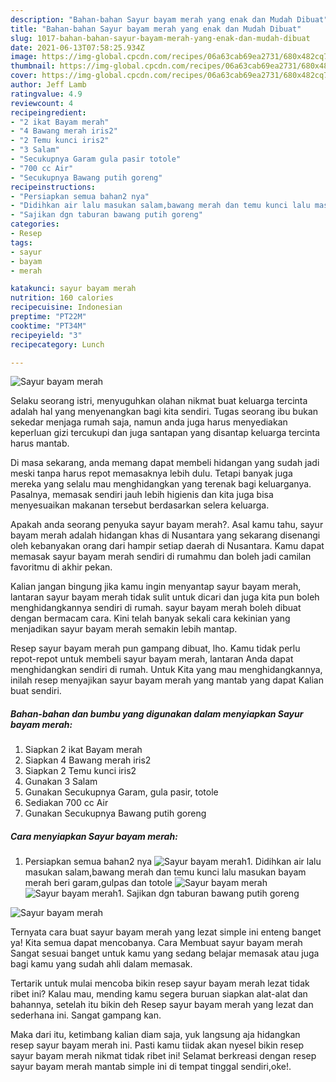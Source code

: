 ```yaml
---
description: "Bahan-bahan Sayur bayam merah yang enak dan Mudah Dibuat"
title: "Bahan-bahan Sayur bayam merah yang enak dan Mudah Dibuat"
slug: 1017-bahan-bahan-sayur-bayam-merah-yang-enak-dan-mudah-dibuat
date: 2021-06-13T07:58:25.934Z
image: https://img-global.cpcdn.com/recipes/06a63cab69ea2731/680x482cq70/sayur-bayam-merah-foto-resep-utama.jpg
thumbnail: https://img-global.cpcdn.com/recipes/06a63cab69ea2731/680x482cq70/sayur-bayam-merah-foto-resep-utama.jpg
cover: https://img-global.cpcdn.com/recipes/06a63cab69ea2731/680x482cq70/sayur-bayam-merah-foto-resep-utama.jpg
author: Jeff Lamb
ratingvalue: 4.9
reviewcount: 4
recipeingredient:
- "2 ikat Bayam merah"
- "4 Bawang merah iris2"
- "2 Temu kunci iris2"
- "3 Salam"
- "Secukupnya Garam gula pasir totole"
- "700 cc Air"
- "Secukupnya Bawang putih goreng"
recipeinstructions:
- "Persiapkan semua bahan2 nya"
- "Didihkan air lalu masukan salam,bawang merah dan temu kunci lalu masukan bayam merah beri garam,gulpas dan totole"
- "Sajikan dgn taburan bawang putih goreng"
categories:
- Resep
tags:
- sayur
- bayam
- merah

katakunci: sayur bayam merah 
nutrition: 160 calories
recipecuisine: Indonesian
preptime: "PT22M"
cooktime: "PT34M"
recipeyield: "3"
recipecategory: Lunch

---
```



![Sayur bayam merah](https://img-global.cpcdn.com/recipes/06a63cab69ea2731/680x482cq70/sayur-bayam-merah-foto-resep-utama.jpg)

Selaku seorang istri, menyuguhkan olahan nikmat buat keluarga tercinta adalah hal yang menyenangkan bagi kita sendiri. Tugas seorang ibu bukan sekedar menjaga rumah saja, namun anda juga harus menyediakan keperluan gizi tercukupi dan juga santapan yang disantap keluarga tercinta harus mantab.

Di masa  sekarang, anda memang dapat membeli hidangan yang sudah jadi meski tanpa harus repot memasaknya lebih dulu. Tetapi banyak juga mereka yang selalu mau menghidangkan yang terenak bagi keluarganya. Pasalnya, memasak sendiri jauh lebih higienis dan kita juga bisa menyesuaikan makanan tersebut berdasarkan selera keluarga. 



Apakah anda seorang penyuka sayur bayam merah?. Asal kamu tahu, sayur bayam merah adalah hidangan khas di Nusantara yang sekarang disenangi oleh kebanyakan orang dari hampir setiap daerah di Nusantara. Kamu dapat memasak sayur bayam merah sendiri di rumahmu dan boleh jadi camilan favoritmu di akhir pekan.

Kalian jangan bingung jika kamu ingin menyantap sayur bayam merah, lantaran sayur bayam merah tidak sulit untuk dicari dan juga kita pun boleh menghidangkannya sendiri di rumah. sayur bayam merah boleh dibuat dengan bermacam cara. Kini telah banyak sekali cara kekinian yang menjadikan sayur bayam merah semakin lebih mantap.

Resep sayur bayam merah pun gampang dibuat, lho. Kamu tidak perlu repot-repot untuk membeli sayur bayam merah, lantaran Anda dapat menghidangkan sendiri di rumah. Untuk Kita yang mau menghidangkannya, inilah resep menyajikan sayur bayam merah yang mantab yang dapat Kalian buat sendiri.

<!--inarticleads1-->

##### Bahan-bahan dan bumbu yang digunakan dalam menyiapkan Sayur bayam merah:

1. Siapkan 2 ikat Bayam merah
1. Siapkan 4 Bawang merah iris2
1. Siapkan 2 Temu kunci iris2
1. Gunakan 3 Salam
1. Gunakan Secukupnya Garam, gula pasir, totole
1. Sediakan 700 cc Air
1. Gunakan Secukupnya Bawang putih goreng




<!--inarticleads2-->

##### Cara menyiapkan Sayur bayam merah:

1. Persiapkan semua bahan2 nya
<img src="https://img-global.cpcdn.com/steps/1f9207e86e2ec087/160x128cq70/sayur-bayam-merah-langkah-memasak-1-foto.jpg" alt="Sayur bayam merah">1. Didihkan air lalu masukan salam,bawang merah dan temu kunci lalu masukan bayam merah beri garam,gulpas dan totole
<img src="https://img-global.cpcdn.com/steps/8a4d475805db3636/160x128cq70/sayur-bayam-merah-langkah-memasak-2-foto.jpg" alt="Sayur bayam merah"><img src="https://img-global.cpcdn.com/steps/f5de1f4f4178226d/160x128cq70/sayur-bayam-merah-langkah-memasak-2-foto.jpg" alt="Sayur bayam merah">1. Sajikan dgn taburan bawang putih goreng
<img src="https://img-global.cpcdn.com/steps/f7e1416b89752370/160x128cq70/sayur-bayam-merah-langkah-memasak-3-foto.jpg" alt="Sayur bayam merah">



Ternyata cara buat sayur bayam merah yang lezat simple ini enteng banget ya! Kita semua dapat mencobanya. Cara Membuat sayur bayam merah Sangat sesuai banget untuk kamu yang sedang belajar memasak atau juga bagi kamu yang sudah ahli dalam memasak.

Tertarik untuk mulai mencoba bikin resep sayur bayam merah lezat tidak ribet ini? Kalau mau, mending kamu segera buruan siapkan alat-alat dan bahannya, setelah itu bikin deh Resep sayur bayam merah yang lezat dan sederhana ini. Sangat gampang kan. 

Maka dari itu, ketimbang kalian diam saja, yuk langsung aja hidangkan resep sayur bayam merah ini. Pasti kamu tiidak akan nyesel bikin resep sayur bayam merah nikmat tidak ribet ini! Selamat berkreasi dengan resep sayur bayam merah mantab simple ini di tempat tinggal sendiri,oke!.

